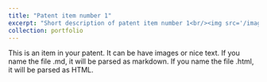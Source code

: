 ```yaml
---
title: "Patent item number 1"
excerpt: "Short description of patent item number 1<br/><img src='/images/500x300.png'>"
collection: portfolio
---
```


This is an item in your patent. It can be have images or nice text. If you name the file .md, it will be parsed as markdown. If you name the file .html, it will be parsed as HTML. 

